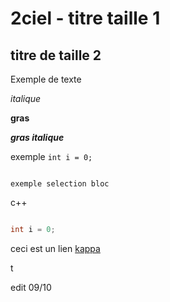 # 2ciel - titre taille 1

## titre de taille 2

Exemple de texte

*italique*

**gras**

***gras italique***

exemple `int i = 0;`

```

exemple selection bloc

```

c++
```c++

int i = 0;

```

ceci est un lien [kappa](https://www.kappa.fr/)

t

edit 09/10
